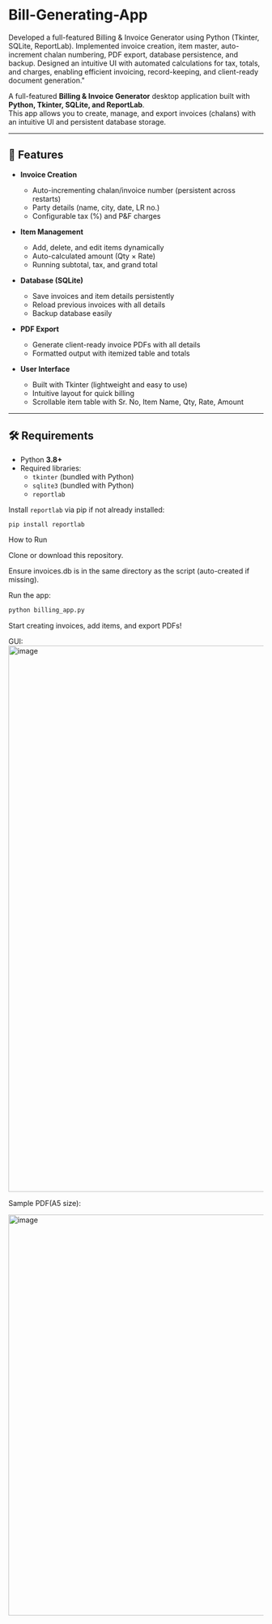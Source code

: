 # Bill-Generating-App
Developed a full-featured Billing & Invoice Generator using Python (Tkinter, SQLite, ReportLab). Implemented invoice creation, item master, auto-increment chalan numbering, PDF export, database persistence, and backup. Designed an intuitive UI with automated calculations for tax, totals, and charges, enabling efficient invoicing, record-keeping, and client-ready document generation."

A full-featured **Billing & Invoice Generator** desktop application built with **Python, Tkinter, SQLite, and ReportLab**.  
This app allows you to create, manage, and export invoices (chalans) with an intuitive UI and persistent database storage.

---

## 🚀 Features

- **Invoice Creation**
  - Auto-incrementing chalan/invoice number (persistent across restarts)
  - Party details (name, city, date, LR no.)
  - Configurable tax (%) and P&F charges

- **Item Management**
  - Add, delete, and edit items dynamically
  - Auto-calculated amount (Qty × Rate)
  - Running subtotal, tax, and grand total

- **Database (SQLite)**
  - Save invoices and item details persistently
  - Reload previous invoices with all details
  - Backup database easily

- **PDF Export**
  - Generate client-ready invoice PDFs with all details
  - Formatted output with itemized table and totals

- **User Interface**
  - Built with Tkinter (lightweight and easy to use)
  - Intuitive layout for quick billing
  - Scrollable item table with Sr. No, Item Name, Qty, Rate, Amount

---

## 🛠 Requirements

- Python **3.8+**
- Required libraries:
  - `tkinter` (bundled with Python)
  - `sqlite3` (bundled with Python)
  - `reportlab`

Install `reportlab` via pip if not already installed:

```bash
pip install reportlab
```

How to Run

Clone or download this repository.

Ensure invoices.db is in the same directory as the script (auto-created if missing).

Run the app:
```bash
python billing_app.py
```

Start creating invoices, add items, and export PDFs!

GUI:
<img width="1919" height="1079" alt="image" src="https://github.com/user-attachments/assets/a860e569-070b-4159-b1dc-c2390696b5fe" />

Sample PDF(A5 size):

<img width="557" height="792" alt="image" src="https://github.com/user-attachments/assets/1328f51c-a00e-4406-8522-1ed881c0de74" />

